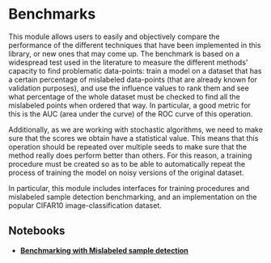# Benchmarks

This module allows users to easily and objectively compare the performance of the different techniques
that have been implemented in this library, or new ones that may come up. The benchmark is based on
a widespread test used in the literature to measure the different methods' capacity to find problematic
data-points: train a model on a dataset that has a certain percentage of mislabeled data-points (that are
already known for validation purposes), and use the influence values to rank them and see what percentage of
the whole dataset must be checked to find all the mislabeled points when ordered that way. In particular,
a good metric for this is the AUC (area under the curve) of the ROC curve of this operation.

Additionally, as we are working with stochastic algorithms, we need to make sure that the scores we obtain
have a statistical value. This means that this operation should be repeated over multiple seeds to make sure
that the method really does perform better than others. For this reason, a training procedure must be created
so as to be able to automatically repeat the process of training the model on noisy versions of the original
dataset.

In particular, this module includes interfaces for training procedures and mislabeled sample detection
benchmarking, and an implementation on the popular CIFAR10 image-classification dataset.

## Notebooks

- [**Benchmarking with Mislabeled sample detection**](https://colab.research.google.com/drive/1_5-RC_YBHptVCElBbjxWfWQ1LMU20vOp?usp=sharing)
